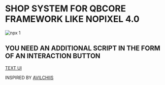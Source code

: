 # SHOP SYSTEM FOR QBCORE FRAMEWORK LIKE NOPIXEL 4.0

![npx 1](https://github.com/user-attachments/assets/c48b55a2-c604-4f60-a294-1aad7b334fd7)



## YOU NEED AN ADDITIONAL SCRIPT IN THE FORM OF AN INTERACTION BUTTON

[TEXT UI](https://github.com/ExterCore/exter-textui)

INSPIRED BY 
[AVILCHIIS](https://github.com/avilchiis/av_shops)
